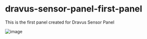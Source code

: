 # dravus-sensor-panel-first-panel
This is the first panel created for Dravus Sensor Panel

![image](https://github.com/user-attachments/assets/de662531-7f58-41cf-aded-ff3fb2ca8c20)

